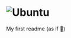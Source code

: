 # ![Ubuntu](https://img.shields.io/badge/Ubuntu-E95420?style=for-the-badge&logo=ubuntu&logoColor=white) 
My first readme (as if 🤭)
